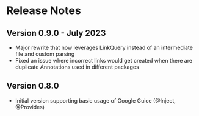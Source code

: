 # Release Notes

## Version 0.9.0 - July 2023

- Major rewrite that now leverages LinkQuery instead of an intermediate file and custom parsing
- Fixed an issue where incorrect links would get created when there are duplicate Annotations used in different packages

## Version 0.8.0

- Initial version supporting basic usage of Google Guice (@Inject, @Provides)